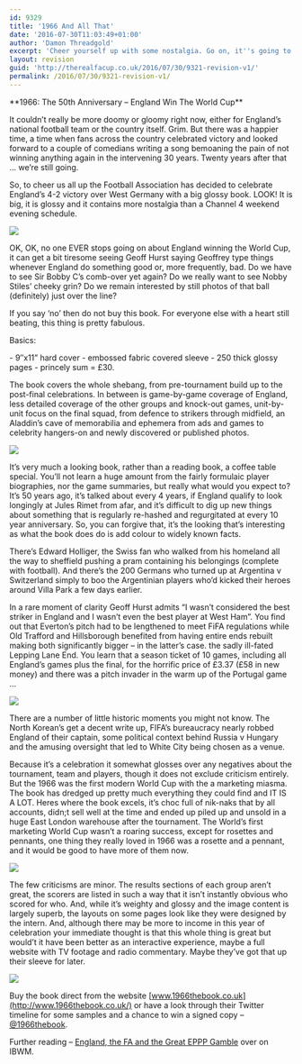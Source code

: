 ```yaml
---
id: 9329
title: '1966 And All That'
date: '2016-07-30T11:03:49+01:00'
author: 'Damon Threadgold'
excerpt: 'Cheer yourself up with some nostalgia. Go on, it''s going to be at least 54 years of hurt.'
layout: revision
guid: 'http://therealfacup.co.uk/2016/07/30/9321-revision-v1/'
permalink: /2016/07/30/9321-revision-v1/
---
```


<div style="text-align: left;">**1966: The 50th Anniversary – England Win The World Cup**

It couldn’t really be more doomy or gloomy right now, either for England’s national football team or the country itself. Grim. But there was a happier time, a time when fans across the country celebrated victory and looked forward to a couple of comedians writing a song bemoaning the pain of not winning anything again in the intervening 30 years. Twenty years after that … we’re still going.

So, to cheer us all up the Football Association has decided to celebrate England’s 4-2 victory over West Germany with a big glossy book. LOOK! It is big, it is glossy and it contains more nostalgia than a Channel 4 weekend evening schedule.

![](https://lh3.googleusercontent.com/-E3OUlDaLXNk/V4POI9qJlkI/AAAAAAAAF64/enJczTXnS6M8uq6vcdZgt8z8tDAeQVd1gCCo/s800/IMG_9999.jpg)

OK, OK, no one EVER stops going on about England winning the World Cup, it can get a bit tiresome seeing Geoff Hurst saying Geoffrey type things whenever England do something good or, more frequently, bad. Do we have to see Sir Bobby C’s comb-over yet again? Do we really want to see Nobby Stiles’ cheeky grin? Do we remain interested by still photos of that ball (definitely) just over the line?

If you say ‘no’ then do not buy this book. For everyone else with a heart still beating, this thing is pretty fabulous.

Basics:

</div>- 9″x11” hard cover
- embossed fabric covered sleeve
- 250 thick glossy pages
- princely sum = £30.

The book covers the whole shebang, from pre-tournament build up to the post-final celebrations. In between is game-by-game coverage of England, less detailed coverage of the other groups and knock-out games, unit-by-unit focus on the final squad, from defence to strikers through midfield, an Aladdin’s cave of memorabilia and ephemera from ads and games to celebrity hangers-on and newly discovered or published photos.

*![](https://lh3.googleusercontent.com/-ZuAhm6GYdPg/V4POFxZgONI/AAAAAAAAF6c/bqALl0vEF24H48qCcjZ0SMPSAFw2AjfDACCo/s800/IMG_0002.jpg)*

It’s very much a looking book, rather than a reading book, a coffee table special. You’ll not learn a huge amount from the fairly formulaic player biographies, nor the game summaries, but really what would you expect to? It’s 50 years ago, it’s talked about every 4 years, if England qualify to look longingly at Jules Rimet from afar, and it’s difficult to dig up new things about something that is regularly re-hashed and regurgitated at every 10 year anniversary. So, you can forgive that, it’s the looking that’s interesting as what the book does do is add colour to widely known facts.

There’s Edward Holliger, the Swiss fan who walked from his homeland all the way to sheffield pushing a pram containing his belongings (complete with football). And there’s the 200 Germans who turned up at Argentina v Switzerland simply to boo the Argentinian players who’d kicked their heroes around Villa Park a few days earlier.

In a rare moment of clarity Geoff Hurst admits “I wasn’t considered the best striker in England and I wasn’t even the best player at West Ham”. You find out that Everton’s pitch had to be lengthened to meet FiFA regulations while Old Trafford and Hillsborough benefited from having entire ends rebuilt making both significantly bigger – in the latter’s case. the sadly ill-fated Lepping Lane End. You learn that a season ticket of 10 games, including all England’s games plus the final, for the horrific price of £3.37 (£58 in new money) and there was a pitch invader in the warm up of the Portugal game …

![](https://lh3.googleusercontent.com/-gektU0jnORA/V4POH4HGJZI/AAAAAAAAF6s/22VxoMz9010up2qfzr7U9KFetrGN3g_GgCCo/s640/IMG_0009.jpg)

There are a number of little historic moments you might not know. The North Korean’s get a decent write up, FIFA’s bureaucracy nearly robbed England of their captain, some political context behind Russia v Hungary and the amusing oversight that led to White City being chosen as a venue.

Because it’s a celebration it somewhat glosses over any negatives about the tournament, team and players, though it does not exclude criticism entirely. But the 1966 was the first modern World Cup with the a marketing miasma. The book has dredged up pretty much everything they could find and IT IS A LOT. Heres where the book excels, it’s choc full of nik-naks that by all accounts, didn;t sell well at the time and ended up piled up and unsold in a huge East London warehouse after the tournament. The World’s first marketing World Cup wasn’t a roaring success, except for rosettes and pennants, one thing they really loved in 1966 was a rosette and a pennant, and it would be good to have more of them now.

![](https://lh3.googleusercontent.com/-u2KfLb12DzA/V4POGwYBzXI/AAAAAAAAF6o/EADiHAciQKYe9G5J9IyK_rFbYe-HT2HgwCCo/s512/IMG_0008.jpg)

The few criticisms are minor. The results sections of each group aren’t great, the scorers are listed in such a way that it isn’t instantly obvious who scored for who. And, while it’s weighty and glossy and the image content is largely superb, the layouts on some pages look like they were designed by the intern. And, although there may be more to income in this year of celebration your immediate thought is that this whole thing is great but would’t it have been better as an interactive experience, maybe a full website with TV footage and radio commentary. Maybe they’ve got that up their sleeve for later.

![](https://lh3.googleusercontent.com/-TntS3mMtvKw/V4POFi24tCI/AAAAAAAAF6Y/ROykSazIf5I3KOnRrxJyNIpLD2_vsqKjQCCo/s912/1966%2B3.jpg)

Buy the book direct from the website [www.1966thebook.co.uk](http://www.1966thebook.co.uk/) or have a look through their Twitter timeline for some samples and a chance to win a signed copy – [@1966thebook](https://twitter.com/1966TheBook).

Further reading – [England, the FA and the Great EPPP Gamble](http://inbedwithmaradona.com/journal/2016/6/30/team-england-the-fa-and-the-great-eppp-gamble) over on IBWM.